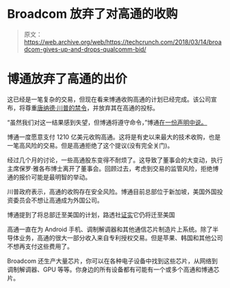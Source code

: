# Broadcom 放弃了对高通的收购 

> 原文：<https://web.archive.org/web/https://techcrunch.com/2018/03/14/broadcom-gives-up-and-drops-qualcomm-bid/>

# 博通放弃了高通的出价

这已经是一笔复杂的交易，但现在看来博通收购高通的计划已经完成。该公司宣布，将尊重[唐纳德·川普的禁令](https://web.archive.org/web/20230111082033/https://techcrunch.com/2018/03/12/trump-blocks-broadcoms-takeover-of-qualcomm/)，并放弃其在高通的投标。

“虽然我们对这一结果感到失望，但博通将遵守命令，”博通[在一份声明中说。](https://web.archive.org/web/20230111082033/https://www.reuters.com/article/us-qualcomm-m-a-broadcom-bid/broadcom-ends-bid-for-qualcomm-after-president-trump-nixes-deal-idUSKCN1GQ1CG)

博通一度愿意支付 1210 亿美元收购高通。这将是有史以来最大的技术收购，也是一笔高风险的交易。但是高通拒绝了这个提议(没有完全关门)。

经过几个月的讨论，一些高通股东变得不耐烦了。这导致了董事会的大变动，执行主席保罗·雅各布博士离开了董事会。回顾过去，考虑到交易的监管风险，拒绝博通的报价可能是最明智的举动。

川普政府表示，高通的收购存在安全风险。博通目前总部位于新加坡，美国外国投资委员会不想让高通成为外国公司。

博通提到了将总部迁至美国的计划，路透社[证实](https://web.archive.org/web/20230111082033/https://www.reuters.com/article/us-qualcomm-m-a-broadcom-bid/broadcom-ends-bid-for-qualcomm-after-president-trump-nixes-deal-idUSKCN1GQ1CG)它仍将迁至美国

高通一直在为 Android 手机、调制解调器和其他通信芯片制造片上系统。除了半导体业务，高通的很大一部分收入来自专利授权交易。但是苹果、韩国和其他公司不想再支付这些费用了。

Broadcom 还生产大量芯片，你可以在各种电子设备中找到这些芯片，从网络到调制解调器、GPU 等等。你身边的所有设备都有可能有一个或多个高通和博通芯片。